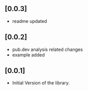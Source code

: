 ## [0.0.3]

* readme updated

## [0.0.2]

* pub.dev analysis related changes
* example added

## [0.0.1]

* Initial Version of the library.
